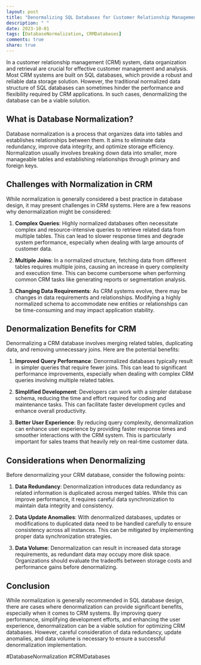 ```yaml
---
layout: post
title: "Denormalizing SQL Databases for Customer Relationship Management (CRM)"
description: " "
date: 2023-10-01
tags: [DatabaseNormalization, CRMDatabases]
comments: true
share: true
---
```


In a customer relationship management (CRM) system, data organization and retrieval are crucial for effective customer management and analysis. Most CRM systems are built on SQL databases, which provide a robust and reliable data storage solution. However, the traditional normalized data structure of SQL databases can sometimes hinder the performance and flexibility required by CRM applications. In such cases, denormalizing the database can be a viable solution.

## What is Database Normalization?

Database normalization is a process that organizes data into tables and establishes relationships between them. It aims to eliminate data redundancy, improve data integrity, and optimize storage efficiency. Normalization usually involves breaking down data into smaller, more manageable tables and establishing relationships through primary and foreign keys.

## Challenges with Normalization in CRM

While normalization is generally considered a best practice in database design, it may present challenges in CRM systems. Here are a few reasons why denormalization might be considered:

1. **Complex Queries**: Highly normalized databases often necessitate complex and resource-intensive queries to retrieve related data from multiple tables. This can lead to slower response times and degrade system performance, especially when dealing with large amounts of customer data.

2. **Multiple Joins**: In a normalized structure, fetching data from different tables requires multiple joins, causing an increase in query complexity and execution time. This can become cumbersome when performing common CRM tasks like generating reports or segmentation analysis.

3. **Changing Data Requirements**: As CRM systems evolve, there may be changes in data requirements and relationships. Modifying a highly normalized schema to accommodate new entities or relationships can be time-consuming and may impact application stability.

## Denormalization Benefits for CRM

Denormalizing a CRM database involves merging related tables, duplicating data, and removing unnecessary joins. Here are the potential benefits:

1. **Improved Query Performance**: Denormalized databases typically result in simpler queries that require fewer joins. This can lead to significant performance improvements, especially when dealing with complex CRM queries involving multiple related tables.

2. **Simplified Development**: Developers can work with a simpler database schema, reducing the time and effort required for coding and maintenance tasks. This can facilitate faster development cycles and enhance overall productivity.

3. **Better User Experience**: By reducing query complexity, denormalization can enhance user experience by providing faster response times and smoother interactions with the CRM system. This is particularly important for sales teams that heavily rely on real-time customer data.

## Considerations when Denormalizing

Before denormalizing your CRM database, consider the following points:

1. **Data Redundancy**: Denormalization introduces data redundancy as related information is duplicated across merged tables. While this can improve performance, it requires careful data synchronization to maintain data integrity and consistency.

2. **Data Update Anomalies**: With denormalized databases, updates or modifications to duplicated data need to be handled carefully to ensure consistency across all instances. This can be mitigated by implementing proper data synchronization strategies.

3. **Data Volume**: Denormalization can result in increased data storage requirements, as redundant data may occupy more disk space. Organizations should evaluate the tradeoffs between storage costs and performance gains before denormalizing.

## Conclusion

While normalization is generally recommended in SQL database design, there are cases where denormalization can provide significant benefits, especially when it comes to CRM systems. By improving query performance, simplifying development efforts, and enhancing the user experience, denormalization can be a viable solution for optimizing CRM databases. However, careful consideration of data redundancy, update anomalies, and data volume is necessary to ensure a successful denormalization implementation.

#DatabaseNormalization #CRMDatabases